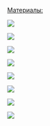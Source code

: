 <u>Материалы:</u>

![](Pasted%20image%2020250703102218.png)

![](Pasted%20image%2020250703102244.png)

![](Pasted%20image%2020250704093246.png)

![](Pasted%20image%2020250704142450.png)

![](Pasted%20image%2020250704142527.png)

![](Pasted%20image%2020250704142557.png)

![](Pasted%20image%2020250704142621.png)

![](eXpress_LgsUKZCd82.png)











